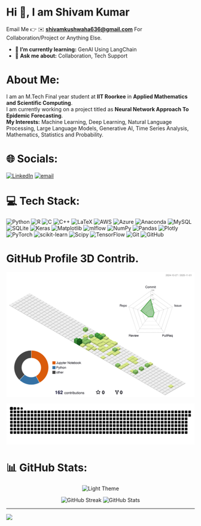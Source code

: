 # Hi 👋, I am Shivam Kumar
Email Me 👉 ✉️ **shivamkushwaha636@gmail.com** For Collaboration/Project or Anything Else.
- 🌱 **I’m currently learning:** GenAI Using LangChain
- 💬 **Ask me about:** Collaboration, Tech Support

#  About Me:
I am an M.Tech Final year student at **IIT Roorkee** in **Applied Mathematics and Scientific Computing**.<br>I am currently working on a project titled as **Neural Network Approach To Epidemic Forecasting**.<br>**My Interests:** Machine Learning, Deep Learning, Natural Language Processing, Large Language Models, Generative AI, Time Series Analysis, Mathematics, Statistics and Probability.


# 🌐 Socials:
[![LinkedIn](https://img.shields.io/badge/LinkedIn-%230077B5.svg?logo=linkedin&logoColor=white)](https://www.linkedin.com/in/shivam20kumar/) [![email](https://img.shields.io/badge/Email-D14836?logo=gmail&logoColor=white)](mailto:shivamkushwaha636@gmail.com) 


# 💻 Tech Stack:
![Python](https://img.shields.io/badge/python-3670A0?style=for-the-badge&logo=python&logoColor=ffdd54) ![R](https://img.shields.io/badge/r-%23276DC3.svg?style=for-the-badge&logo=r&logoColor=white) ![C](https://img.shields.io/badge/c-%2300599C.svg?style=for-the-badge&logo=c&logoColor=white) ![C++](https://img.shields.io/badge/c++-%2300599C.svg?style=for-the-badge&logo=c%2B%2B&logoColor=white) ![LaTeX](https://img.shields.io/badge/latex-%23008080.svg?style=for-the-badge&logo=latex&logoColor=white) ![AWS](https://img.shields.io/badge/AWS-%23FF9900.svg?style=for-the-badge&logo=amazon-aws&logoColor=white) ![Azure](https://img.shields.io/badge/azure-%230072C6.svg?style=for-the-badge&logo=microsoftazure&logoColor=white) ![Anaconda](https://img.shields.io/badge/Anaconda-%2344A833.svg?style=for-the-badge&logo=anaconda&logoColor=white) ![MySQL](https://img.shields.io/badge/mysql-4479A1.svg?style=for-the-badge&logo=mysql&logoColor=white) ![SQLite](https://img.shields.io/badge/sqlite-%2307405e.svg?style=for-the-badge&logo=sqlite&logoColor=white) ![Keras](https://img.shields.io/badge/Keras-%23D00000.svg?style=for-the-badge&logo=Keras&logoColor=white) ![Matplotlib](https://img.shields.io/badge/Matplotlib-%23ffffff.svg?style=for-the-badge&logo=Matplotlib&logoColor=black) ![mlflow](https://img.shields.io/badge/mlflow-%23d9ead3.svg?style=for-the-badge&logo=numpy&logoColor=blue) ![NumPy](https://img.shields.io/badge/numpy-%23013243.svg?style=for-the-badge&logo=numpy&logoColor=white) ![Pandas](https://img.shields.io/badge/pandas-%23150458.svg?style=for-the-badge&logo=pandas&logoColor=white) ![Plotly](https://img.shields.io/badge/Plotly-%233F4F75.svg?style=for-the-badge&logo=plotly&logoColor=white) ![PyTorch](https://img.shields.io/badge/PyTorch-%23EE4C2C.svg?style=for-the-badge&logo=PyTorch&logoColor=white) ![scikit-learn](https://img.shields.io/badge/scikit--learn-%23F7931E.svg?style=for-the-badge&logo=scikit-learn&logoColor=white) ![Scipy](https://img.shields.io/badge/SciPy-%230C55A5.svg?style=for-the-badge&logo=scipy&logoColor=%white) ![TensorFlow](https://img.shields.io/badge/TensorFlow-%23FF6F00.svg?style=for-the-badge&logo=TensorFlow&logoColor=white) ![Git](https://img.shields.io/badge/git-%23F05033.svg?style=for-the-badge&logo=git&logoColor=white) ![GitHub](https://img.shields.io/badge/github-%23121011.svg?style=for-the-badge&logo=github&logoColor=white)


# GitHub Profile 3D Contrib.

![](./profile-3d-contrib/profile-green-animate.svg)


<picture>
  <source media="(prefers-color-scheme: dark)" srcset="https://raw.githubusercontent.com/Shivam12kushwaha/Shivam12kushwaha/output/github-snake-dark.svg" />
  <source media="(prefers-color-scheme: light)" srcset="https://raw.githubusercontent.com/Shivam12kushwaha/Shivam12kushwaha/output/github-snake.svg" />
  <img alt="github-snake" src="https://raw.githubusercontent.com/Shivam12kushwaha/Shivam12kushwaha/output/github-snake.svg" />
</picture>


# 📊 GitHub Stats:
<p align="center">
  <img src="https://github-readme-stats.vercel.app/api/top-langs?username=Shivam12kushwaha&layout=compact&theme=default" alt="Light Theme" height="160"/>
</p>

<p align="center">
  <img src="https://nirzak-streak-stats.vercel.app/?user=Shivam12kushwaha&theme=white&hide_border=false" alt="GitHub Streak" height="160"/>
  <img src="https://github-readme-stats.vercel.app/api?username=Shivam12kushwaha&theme=white&hide_border=false&include_all_commits=false&count_private=false" alt="GitHub Stats" height="160"/>
</p>

---
[![](https://visitcount.itsvg.in/api?id=Shivam12kushwaha&icon=0&color=0)](https://visitcount.itsvg.in)

<!-- Proudly created with GPRM ( https://gprm.itsvg.in ) -->
